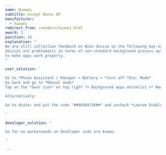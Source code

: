 ```yaml
---
name: Huawei
subtitle: except Nexus 6P
manufacturer:
  - huawei
redirect_from: /vendors/huawei.html
award: 3
position: 10
explanation: "
We are still collection feedback on Wiko device so the following may not be a exhaustive list of issues. But definitely Wiko
devices are problematic in terms of non-standard background process optimizations and adjustments to the settings need to be done
to make apps work properly.
"

user_solution: '

Go to *Phone Assistant / Manager > Battery > *turn off *Eco. Mode*
Go back and go to *Manual mode*
Tap on the *Gear icon* on top right *> Background apps whitelist >* Now select Your app

Alternatively:

Go to dialer and put the code "##86569726##" and uncheck *Lowram Enable* And *Background enable*

'

developer_solution: "

So far no workarounds on developer side are known.

"

---
```

